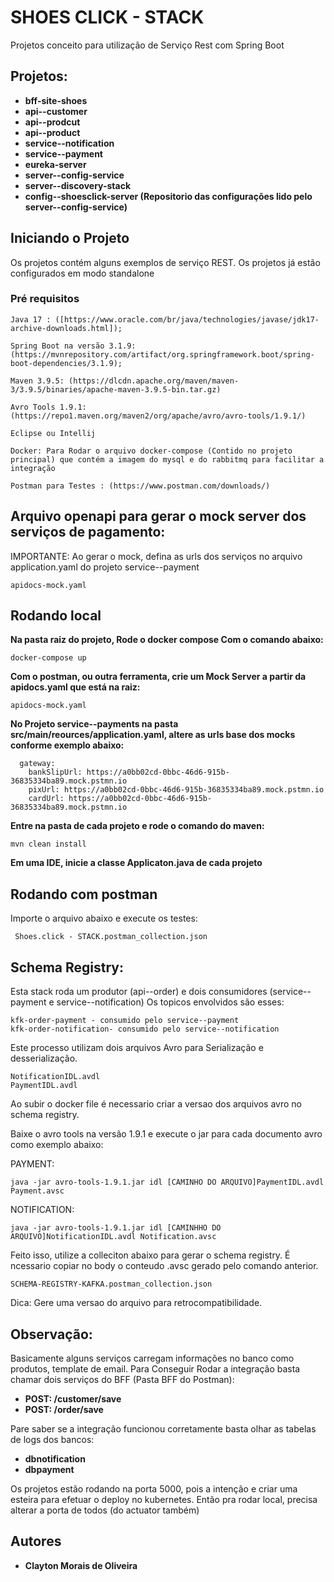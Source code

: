 # SHOES CLICK - STACK

Projetos conceito para utilização de Serviço Rest com Spring Boot

## Projetos:

* **bff-site-shoes**
* **api--customer**
* **api--prodcut**
* **api--product**
* **service--notification**
* **service--payment**
* **eureka-server**
* **server--config-service**
* **server--discovery-stack**
* **config--shoesclick-server (Repositorio das configurações lido pelo server--config-service)**
## Iniciando o Projeto

Os projetos contém alguns exemplos de serviço REST. Os projetos já estão configurados em modo standalone

### Pré requisitos

```
Java 17 : ([https://www.oracle.com/br/java/technologies/javase/jdk17-archive-downloads.html]);

Spring Boot na versão 3.1.9:  (https://mvnrepository.com/artifact/org.springframework.boot/spring-boot-dependencies/3.1.9);

Maven 3.9.5: (https://dlcdn.apache.org/maven/maven-3/3.9.5/binaries/apache-maven-3.9.5-bin.tar.gz)

Avro Tools 1.9.1: (https://repo1.maven.org/maven2/org/apache/avro/avro-tools/1.9.1/)

Eclipse ou Intellij

Docker: Para Rodar o arquivo docker-compose (Contido no projeto principal) que contém a imagem do mysql e do rabbitmq para facilitar a integração

Postman para Testes : (https://www.postman.com/downloads/)
```

## Arquivo openapi para gerar o mock server dos serviços de pagamento:
   IMPORTANTE: Ao gerar o mock, defina as urls dos serviços no 
   arquivo application.yaml do projeto service--payment

```
apidocs-mock.yaml
```

## Rodando local


**Na pasta raiz do projeto, Rode o docker compose Com o comando abaixo:**

```
docker-compose up
```

**Com o postman, ou outra ferramenta, crie um Mock Server a partir da apidocs.yaml que está na raiz:**

```
apidocs-mock.yaml
```



**No Projeto service--payments na pasta src/main/reources/application.yaml, altere as urls base dos mocks conforme exemplo abaixo:**

```
  gateway:
    bankSlipUrl: https://a0bb02cd-0bbc-46d6-915b-36835334ba89.mock.pstmn.io
    pixUrl: https://a0bb02cd-0bbc-46d6-915b-36835334ba89.mock.pstmn.io
    cardUrl: https://a0bb02cd-0bbc-46d6-915b-36835334ba89.mock.pstmn.io
```

**Entre na pasta de cada projeto e rode o comando do maven:**

```
mvn clean install
```

**Em uma IDE, inicie a classe Applicaton.java de cada projeto**


## Rodando com postman

Importe o arquivo abaixo e execute os testes:

```
 Shoes.click - STACK.postman_collection.json

```

## Schema Registry: 

Esta stack roda um produtor (api--order) e dois consumidores (service--payment e service--notification)
Os topicos envolvidos são esses:

```
kfk-order-payment - consumido pelo service--payment
kfk-order-notification- consumido pelo service--notification
```
Este processo utilizam dois arquivos Avro para Serialização e desserialização. 

```
NotificationIDL.avdl
PaymentIDL.avdl
```
Ao subir o docker file é necessario criar a versao dos arquivos avro no schema registry.

Baixe o avro tools na versão 1.9.1 e execute o jar para cada documento avro como exemplo abaixo:

PAYMENT:
```
java -jar avro-tools-1.9.1.jar idl [CAMINHO DO ARQUIVO]PaymentIDL.avdl Payment.avsc
```

NOTIFICATION:
```
java -jar avro-tools-1.9.1.jar idl [CAMINHHO DO ARQUIVO]NotificationIDL.avdl Notification.avsc
```
 
Feito isso, utilize a colleciton abaixo para gerar o schema registry. É ncessario copiar no body o conteudo .avsc
gerado pelo comando anterior.

```
SCHEMA-REGISTRY-KAFKA.postman_collection.json
```

Dica: Gere uma versao do arquivo para retrocompatibilidade.

## Observação: 

Basicamente alguns serviços carregam informações no banco como produtos, template de email.
Para Conseguir Rodar a integração basta chamar dois serviços do BFF (Pasta BFF do Postman):

* **POST: /customer/save**
* **POST: /order/save**

Pare saber se a integração funcionou corretamente basta olhar as tabelas de logs dos bancos:

* **dbnotification**
* **dbpayment**  

Os projetos estão rodando na porta 5000, pois a intenção e criar uma esteira para efetuar o deploy no kubernetes. 
Então pra rodar local, precisa alterar a porta de todos (do actuator também)

## Autores

* **Clayton Morais de Oliveira**
